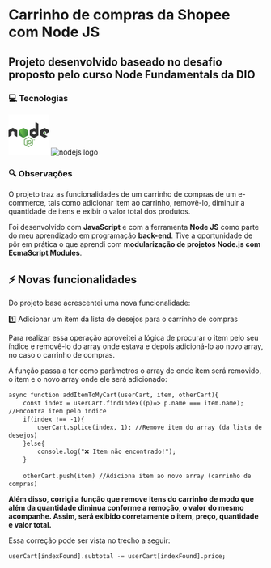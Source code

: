 # Carrinho de compras da Shopee com Node JS

## Projeto desenvolvido baseado no desafio proposto pelo curso Node Fundamentals da DIO

### 💻 Tecnologias

<div>
<img src="https://raw.githubusercontent.com/devicons/devicon/master/icons/nodejs/nodejs-original-wordmark.svg" height="80" alt="nodejs logo" />
<img src="https://cdn.jsdelivr.net/gh/devicons/devicon/icons/javascript/javascript-original.svg" height="80" alt="nodejs logo"/>
</div>

### 🔍 Observações

O projeto traz as funcionalidades de um carrinho de compras de um e-commerce, tais como adicionar item ao carrinho,
removê-lo, diminuir a quantidade de itens e exibir o valor total dos produtos.

Foi desenvolvido com **JavaScript** e com a ferramenta **Node JS** como parte do meu aprendizado em programação **back-end**.
Tive a oportunidade de pôr em prática o que aprendi com **modularização de projetos Node.js com** **EcmaScript Modules**. 

## ⚡ Novas funcionalidades

Do projeto base acrescentei uma nova funcionalidade:

1️⃣ Adicionar um item da lista de desejos para o carrinho de compras

Para realizar essa operação aproveitei a lógica de procurar o item pelo seu índice e removê-lo do array onde estava e depois
adicioná-lo ao novo array, no caso o carrinho de compras.

A função passa a ter como parâmetros o array de onde item será removido, o item e o novo array onde ele será adicionado:

```
async function addItemToMyCart(userCart, item, otherCart){
    const index = userCart.findIndex((p)=> p.name === item.name); //Encontra item pelo índice
    if(index !== -1){
        userCart.splice(index, 1); //Remove item do array (da lista de desejos)
    }else{
        console.log("❌ Item não encontrado!");
    }

    otherCart.push(item) //Adiciona item ao novo array (carrinho de compras)

```

**Além disso, corrigi a função que remove itens do carrinho de modo que além da quantidade diminua conforme a remoção, o valor**
**do mesmo acompanhe. Assim, será exibido corretamente o item, preço, quantidade e valor total.**

Essa correção pode ser vista no trecho a seguir:

```
userCart[indexFound].subtotal -= userCart[indexFound].price;

```

